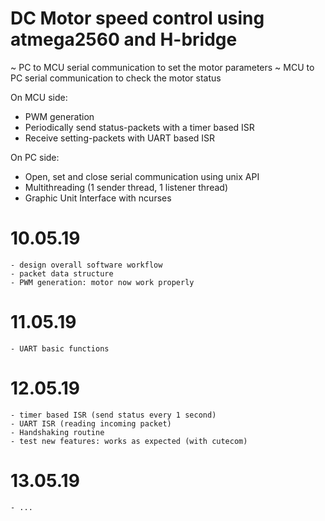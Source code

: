 # DC Motor speed control using atmega2560 and H-bridge #

~ PC to MCU serial communication to set the motor parameters
~ MCU to PC serial communication to check the motor status

On MCU side:
- PWM generation
- Periodically send status-packets with a timer based ISR
- Receive setting-packets with UART based ISR

On PC side:
- Open, set and close serial communication using unix API
- Multithreading (1 sender thread, 1 listener thread)
- Graphic Unit Interface with ncurses


# 10.05.19
	- design overall software workflow
	- packet data structure
	- PWM generation: motor now work properly
	
# 11.05.19
	- UART basic functions
	
# 12.05.19
	- timer based ISR (send status every 1 second)
	- UART ISR (reading incoming packet)
	- Handshaking routine
	- test new features: works as expected (with cutecom)

# 13.05.19
	- ...

